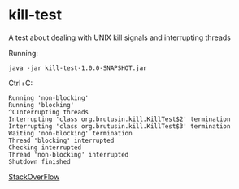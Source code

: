 # kill-test
A test about dealing with UNIX kill signals and interrupting threads

Running:
```
java -jar kill-test-1.0.0-SNAPSHOT.jar
```

Ctrl+C:
```
Running 'non-blocking'
Running 'blocking'
^CInterrupting threads
Interrupting 'class org.brutusin.kill.KillTest$2' termination
Interrupting 'class org.brutusin.kill.KillTest$3' termination
Waiting 'non-blocking' termination
Thread 'blocking' interrupted
Checking interrupted
Thread 'non-blocking' interrupted
Shutdown finished
```

[StackOverFlow](http://stackoverflow.com/questions/2541597/how-to-gracefully-handle-the-sigkill-signal-in-java/33778483#33778483)